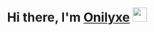 <h1 align="center">Hi there, I'm <a href="https://onilyxe.com/" target="_blank">Onilyxe</a> 
<img src="https://github.com/blackcater/blackcater/raw/main/images/Hi.gif" height="32"/></h1>